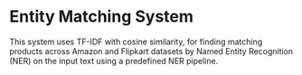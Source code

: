 # Entity Matching System

This system uses TF-IDF with cosine similarity, for finding matching products across Amazon and Flipkart datasets by Named Entity Recognition (NER) on the input text using a predefined NER pipeline. 
